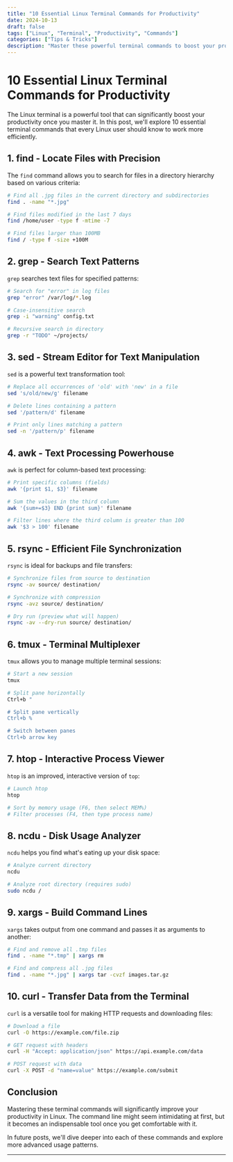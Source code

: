 ```yaml
---
title: "10 Essential Linux Terminal Commands for Productivity"
date: 2024-10-13
draft: false
tags: ["Linux", "Terminal", "Productivity", "Commands"]
categories: ["Tips & Tricks"]
description: "Master these powerful terminal commands to boost your productivity on Linux"
---
```


# 10 Essential Linux Terminal Commands for Productivity

The Linux terminal is a powerful tool that can significantly boost your productivity once you master it. In this post, we'll explore 10 essential terminal commands that every Linux user should know to work more efficiently.

## 1. find - Locate Files with Precision

The `find` command allows you to search for files in a directory hierarchy based on various criteria:

```bash
# Find all .jpg files in the current directory and subdirectories
find . -name "*.jpg"

# Find files modified in the last 7 days
find /home/user -type f -mtime -7

# Find files larger than 100MB
find / -type f -size +100M
```

## 2. grep - Search Text Patterns

`grep` searches text files for specified patterns:

```bash
# Search for "error" in log files
grep "error" /var/log/*.log

# Case-insensitive search
grep -i "warning" config.txt

# Recursive search in directory
grep -r "TODO" ~/projects/
```

## 3. sed - Stream Editor for Text Manipulation

`sed` is a powerful text transformation tool:

```bash
# Replace all occurrences of 'old' with 'new' in a file
sed 's/old/new/g' filename

# Delete lines containing a pattern
sed '/pattern/d' filename

# Print only lines matching a pattern
sed -n '/pattern/p' filename
```

## 4. awk - Text Processing Powerhouse

`awk` is perfect for column-based text processing:

```bash
# Print specific columns (fields)
awk '{print $1, $3}' filename

# Sum the values in the third column
awk '{sum+=$3} END {print sum}' filename

# Filter lines where the third column is greater than 100
awk '$3 > 100' filename
```

## 5. rsync - Efficient File Synchronization

`rsync` is ideal for backups and file transfers:

```bash
# Synchronize files from source to destination
rsync -av source/ destination/

# Synchronize with compression
rsync -avz source/ destination/

# Dry run (preview what will happen)
rsync -av --dry-run source/ destination/
```

## 6. tmux - Terminal Multiplexer

`tmux` allows you to manage multiple terminal sessions:

```bash
# Start a new session
tmux

# Split pane horizontally
Ctrl+b "

# Split pane vertically
Ctrl+b %

# Switch between panes
Ctrl+b arrow key
```

## 7. htop - Interactive Process Viewer

`htop` is an improved, interactive version of `top`:

```bash
# Launch htop
htop

# Sort by memory usage (F6, then select MEM%)
# Filter processes (F4, then type process name)
```

## 8. ncdu - Disk Usage Analyzer

`ncdu` helps you find what's eating up your disk space:

```bash
# Analyze current directory
ncdu

# Analyze root directory (requires sudo)
sudo ncdu /
```

## 9. xargs - Build Command Lines

`xargs` takes output from one command and passes it as arguments to another:

```bash
# Find and remove all .tmp files
find . -name "*.tmp" | xargs rm

# Find and compress all .jpg files
find . -name "*.jpg" | xargs tar -cvzf images.tar.gz
```

## 10. curl - Transfer Data from the Terminal

`curl` is a versatile tool for making HTTP requests and downloading files:

```bash
# Download a file
curl -O https://example.com/file.zip

# GET request with headers
curl -H "Accept: application/json" https://api.example.com/data

# POST request with data
curl -X POST -d "name=value" https://example.com/submit
```

## Conclusion

Mastering these terminal commands will significantly improve your productivity in Linux. The command line might seem intimidating at first, but it becomes an indispensable tool once you get comfortable with it.

In future posts, we'll dive deeper into each of these commands and explore more advanced usage patterns.

---
